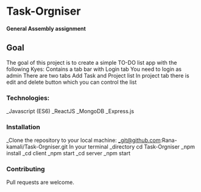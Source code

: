 # Task-Orgniser
#### General Assembly assignment 
## Goal
The goal of this project is to create a simple TO-DO list app with the following Kyes: Contains a tab bar with Login tab You need to login as admin There are two tabs Add Task and Project list In project tab there is edit and delete button which you can control the list
### Technologies:
_Javascript (ES6)
_ReactJS
_MongoDB
_Express.js
### Installation
_Clone the repository to your local machine:
_git@github.com:Rana-kamali/Task-Orgniser.git In your terminal
_directory cd Task-Orgniser
_npm install
_cd client
_npm start 
_cd server
_npm start
### Contributing
Pull requests are welcome.
